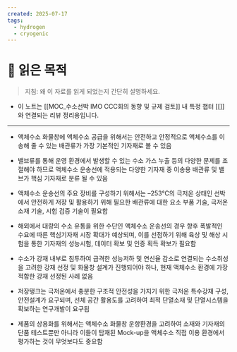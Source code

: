 ```yaml
---
created: 2025-07-17
tags:
  - hydrogen
  - cryogenic
---
```

# 🎯 읽은 목적  
> 지침: 왜 이 자료를 읽게 되었는지 간단히 설명하세요.

- 이 노트는 [[MOC_수소선박 IMO CCC회의 동향 및 규제 검토]] 내 특정 챕터 [[]]와 연결되는 리뷰 정리용입니다.  

---


- 액체수소 화물창에 액체수소 공급을 위해서는 안전하고 안정적으로 액체수소를 이송해 줄 수 있는 배관류가 가장 기본적인 기자재로 볼 수 있음

- 밸브류를 통해 운영 환경에서 발생할 수 있는 수소 가스 누출 등의 다양한 문제를 조절해야 하므로 액체수소 운송선에 적용되는 다양한 기자재 중 이송용 배관류 및 밸브가 핵심 기자재로 분류 될 수 있음

- 액체수소 운송선의 주요 장비를 구성하기 위해서는 –253℃의 극저온 상태인 선박에서 안전하게 저장 및 활용하기 위해 필요한 배관류에 대한 요소 부품 기술, 극저온 소재 기술, 시험 검증 기술이 필요함

- 해외에서 대량의 수소 유통을 위한 수단인 액체수소 운송선의 경우 향후 폭발적인 수요에 따른 핵심기자재 시장 확대가 예상되며, 이를 선점하기 위해 육상 및 해상 시험을 통한 기자재의 성능시험, 데이터 확보 및 인증 획득 확보가 필요함

- 수소가 강재 내부로 침투하여 급격한 성능저하 및 연신율 감소로 연결되는 수소취성을 고려한 강재 선정 및 화물창 설계가 진행되어야 하나, 현재 액체수소 환경에 가장 적합한 강재 선정된 사례 없음

- 저장탱크는 극저온에서 충분한 구조적 안전성을 가지기 위한 극저온 특수강재 구성, 안전설계가 요구되며, 선체 공간 활용도를 고려하여 최적 단열소재 및 단열시스템을 확보하는 연구개발이 요구됨

- 제품의 상용화를 위해서는 액체수소 화물창 운항환경을 고려하여 소재와 기자재의 단품 테스트뿐만 아니라 이들이 탑재된 Mock-up을 액체수소 직접 이용 환경에서 평가하는 것이 무엇보다도 중요함